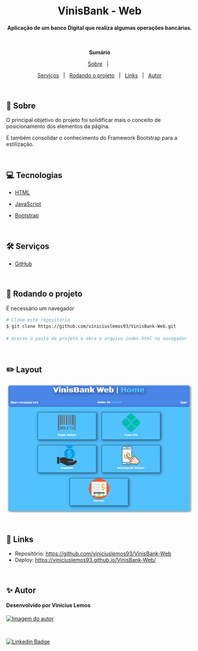 <h1 align="center">VinisBank - Web</h1>
<h4 align="center">Aplicação de um banco Digital que realiza algumas operações bancárias.</h4> &#xa0;

**<p align="center">Sumário</p>**
<p align="center">
<a href="#dart-sobre">Sobre</a> &#xa0; | &#xa0;
</p>
<p align="center">
<a href="#hammer_and_wrench-serviços">Serviços</a> &#xa0; | &#xa0;
<a href="#scroll-rodando-o-projeto">Rodando o projeto</a> &#xa0; | &#xa0;
<a href="#link-links">Links</a> &#xa0; | &#xa0;
<a href="#sparkles-autor">Autor</a>
</p>

 &#xa0;
 
## :dart: Sobre
<p>O principal objetivo do projeto foi solidificar mais o conceito de posicionamento dos elementos da página.</p>
<p>E também consolidar o conhecimento do Framework Bootstrap para a estilização.</p>

&#xa0;

## :computer: Tecnologias
* [HTML](https://developer.mozilla.org/pt-BR/docs/Web/HTML)

* [JavaScript](https://www.javascript.com/)

* [Bootstrap](https://getbootstrap.com/)

&#xa0;

## :hammer_and_wrench: Serviços
* <a href="https://github.com/">GitHub</a>


&#xa0;

## :scroll: Rodando o projeto
É necessário um navegador

```bash
# Clone este repositório
$ git clone https://github.com/viniciuslemos93/VinisBank-Web.git

# Acesse a pasta do projeto e abra o arquivo index.html no navegador
```

&#xa0;

## :pencil2: Layout
<div align="center">
<img align="center" alt="Print da tela da aplicação"width="500" src="./assets/images/print-tela-principal.PNG">
</div>

&#xa0;

## :link: Links
* Repositório: https://github.com/viniciuslemos93/VinisBank-Web
* Deploy: https://viniciuslemos93.github.io/VinisBank-Web/

&#xa0;

## :sparkles: Autor

<h4>Desenvolvido por Vinicius Lemos</h4>

<a href="https://github.com/viniciuslemos93">
<img src="https://github.com/viniciuslemos93.png" width="150px" alt="Imagem do autor">
</a>

&#xa0;

[![Linkedin Badge](https://img.shields.io/badge/-Vinicius%20Lemos-blue?style=flat-square&logo=Linkedin&logoColor=white&link=https://www.linkedin.com/in/viniciuslemos93/)](https://www.linkedin.com/in/viniciuslemos93/)<br>
